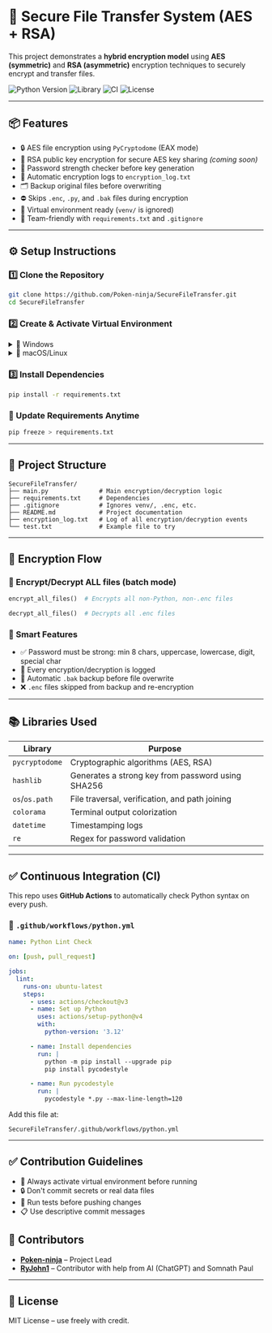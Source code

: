 # 🔐 Secure File Transfer System (AES + RSA)

This project demonstrates a **hybrid encryption model** using **AES (symmetric)** and **RSA (asymmetric)** encryption techniques to securely encrypt and transfer files.

![Python Version](https://img.shields.io/badge/Python-3.12-blue)
![Library](https://img.shields.io/badge/PyCryptodome-✅-green)
![CI](https://github.com/Poken-ninja/SecureFileTransfer/actions/workflows/python.yml/badge.svg)
![License](https://img.shields.io/badge/Status-Active-brightgreen)

---

## 📦 Features

- 🔒 AES file encryption using `PyCryptodome` (EAX mode)
- 🔑 RSA public key encryption for secure AES key sharing *(coming soon)*
- 🧪 Password strength checker before key generation
- 📄 Automatic encryption logs to `encryption_log.txt`
- 🗂️ Backup original files before overwriting
- ⛔ Skips `.enc`, `.py`, and `.bak` files during encryption
- 💼 Virtual environment ready (`venv/` is ignored)
- 🤝 Team-friendly with `requirements.txt` and `.gitignore`

---

## ⚙️ Setup Instructions

### 1️⃣ Clone the Repository
```bash
git clone https://github.com/Poken-ninja/SecureFileTransfer.git
cd SecureFileTransfer
```

### 2️⃣ Create & Activate Virtual Environment
<details>
<summary>🧪 Windows</summary>

```bash
python -m venv venv
.\venv\Scripts\activate
```
</details>

<details>
<summary>🧪 macOS/Linux</summary>

```bash
python3 -m venv venv
source venv/bin/activate
```
</details>

### 3️⃣ Install Dependencies
```bash
pip install -r requirements.txt
```

### 🔄 Update Requirements Anytime
```bash
pip freeze > requirements.txt
```

---

## 📁 Project Structure
```
SecureFileTransfer/
├── main.py              # Main encryption/decryption logic
├── requirements.txt     # Dependencies
├── .gitignore           # Ignores venv/, .enc, etc.
├── README.md            # Project documentation
├── encryption_log.txt   # Log of all encryption/decryption events
└── test.txt             # Example file to try
```

---

## 🔐 Encryption Flow

### 🔁 Encrypt/Decrypt ALL files (batch mode)
```python
encrypt_all_files()  # Encrypts all non-Python, non-.enc files

decrypt_all_files()  # Decrypts all .enc files
```

### 🧠 Smart Features
- ✅ Password must be strong: min 8 chars, uppercase, lowercase, digit, special char
- 📝 Every encryption/decryption is logged
- 🔁 Automatic `.bak` backup before file overwrite
- ❌ `.enc` files skipped from backup and re-encryption

---

## 📚 Libraries Used

| Library        | Purpose                                                      |
|----------------|--------------------------------------------------------------|
| `pycryptodome` | Cryptographic algorithms (AES, RSA)                          |
| `hashlib`      | Generates a strong key from password using SHA256           |
| `os`/`os.path` | File traversal, verification, and path joining              |
| `colorama`     | Terminal output colorization                                |
| `datetime`     | Timestamping logs                                           |
| `re`           | Regex for password validation                               |

---

## ✅ Continuous Integration (CI)

This repo uses **GitHub Actions** to automatically check Python syntax on every push.

### 📄 `.github/workflows/python.yml`
```yaml
name: Python Lint Check

on: [push, pull_request]

jobs:
  lint:
    runs-on: ubuntu-latest
    steps:
      - uses: actions/checkout@v3
      - name: Set up Python
        uses: actions/setup-python@v4
        with:
          python-version: '3.12'

      - name: Install dependencies
        run: |
          python -m pip install --upgrade pip
          pip install pycodestyle

      - name: Run pycodestyle
        run: |
          pycodestyle *.py --max-line-length=120
```

Add this file at:
```
SecureFileTransfer/.github/workflows/python.yml
```

---

## ✅ Contribution Guidelines

- 📌 Always activate virtual environment before running
- 🔒 Don't commit secrets or real data files
- 🧪 Run tests before pushing changes
- 📋 Use descriptive commit messages


## 👥 Contributors

- [**Poken-ninja**](https://github.com/Poken-ninja) – Project Lead  
- [**RyJohn1**](https://github.com/RyJohn1) – Contributor
  with help from AI (ChatGPT) and Somnath Paul

---

## 📜 License
MIT License – use freely with credit.
